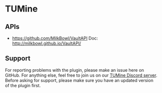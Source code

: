 # TUMine

## APIs
- https://github.com/MilkBowl/VaultAPI
Doc: http://milkbowl.github.io/VaultAPI/

## Support

For reporting problems with the plugin, please make an issue here on GitHub. For anything else, feel free to join us on our [TUMine Discord server](https://discord.gg/CVa9Uhp "TUMine Discord Server"). Before asking for support, please make sure you have an updated version of the plugin first.
